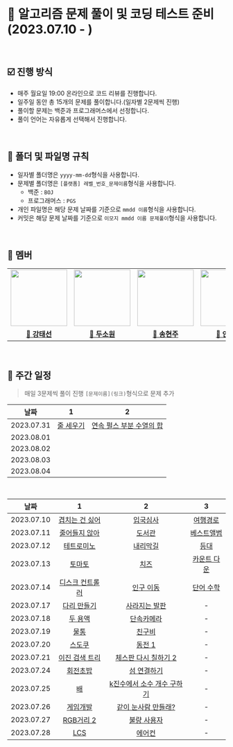 # 💯 알고리즘 문제 풀이 및 코딩 테스트 준비 (2023.07.10 - )

<br />

## ☑️ 진행 방식

- 매주 월요일 19:00 온라인으로 코드 리뷰를 진행합니다.
- 일주일 동안 총 15개의 문제를 풀이합니다.(일자별 2문제씩 진행)
- 풀이할 문제는 백준과 프로그래머스에서 선정합니다.
- 풀이 언어는 자유롭게 선택해서 진행합니다.

<br />

## 📝 폴더 및 파일명 규칙

- 일자별 폴더명은 `yyyy-mm-dd`형식을 사용합니다.
- 문제별 폴더명은 `[플랫폼] 레벨_번호_문제이름`형식을 사용합니다.
  - 백준 : `BOJ`
  - 프로그래머스 : `PGS`
- 개인 파일명은 해당 문제 날짜를 기준으로 `mmdd 이름`형식을 사용합니다.
- 커밋은 해당 문제 날짜를 기준으로 `이모지 mmdd 이름 문제풀이`형식을 사용합니다.

<br />

## 🐥 멤버

<table>
 <tr>
    <td align="center"><a href="https://github.com/Taesun0727"><img src="https://avatars.githubusercontent.com/Taesun0727" width="130px;" alt=""></a></td>
    <td align="center"><a href="https://github.com/sw0610"><img src="https://avatars.githubusercontent.com/sw0610" width="130px;" alt=""></a></td>
    <td align="center"><a href="https://github.com/shyunju7"><img src="https://avatars.githubusercontent.com/shyunju7" width="130px;" alt=""></a></td>
    <td align="center"><a href="https://github.com/taebong1012"><img src="https://avatars.githubusercontent.com/taebong1012" width="130px;" alt=""></a></td>
    <td align="center"><a href="https://github.com/Jung-jin-su"><img src="https://avatars.githubusercontent.com/Jung-jin-su" width="130px;" alt=""></a></td>
  </tr>
  <tr>
    <td align="center"><a href="https://github.com/Taesun0727"><b>🦈 강태선</b></a></td>
    <td align="center"><a href="https://github.com/sw0610"><b>🐣 두소원</b></a></td>
    <td align="center"><a href="https://github.com/shyunju7"><b>🐶 송현주</b></a></td>
    <td align="center"><a href="https://github.com/taebong1012"><b>🐳 안태현</b></a></td>
    <td align="center"><a href="https://github.com/Jung-jin-su"><b>🦕 정진수</b></a></td>
  </tr>
</table>

<br/>

## 📅 주간 일정

> 매일 3문제씩 풀이 진행
> `[문제이름](링크)`형식으로 문제 추가

|    날짜    |                         1                         |                                               2                                               |
| :--------: | :-----------------------------------------------: | :-------------------------------------------------------------------------------------------: |
| 2023.07.31 | [줄 세우기](https://www.acmicpc.net/problem/2252) | [연속 펄스 부분 수열의 합](https://school.programmers.co.kr/learn/courses/30/lessons/161988) |
| 2023.08.01 | []() | []() |
| 2023.08.02 | []() | []() |
| 2023.08.03 | []() | []() |
| 2023.08.04 | []() | []() |

<br />

|    날짜    |                                         1                                          |                                        2                                         |                                        3                                        |
| :--------: | :--------------------------------------------------------------------------------: | :------------------------------------------------------------------------------: | :-----------------------------------------------------------------------------: |
| 2023.07.10 |              [겹치는 건 싫어](https://www.acmicpc.net/problem/20922)               |                 [입국심사](https://www.acmicpc.net/problem/3079)                 |   [여행경로](https://school.programmers.co.kr/learn/courses/30/lessons/43164)   |
| 2023.07.11 |               [줄어들지 않아](https://www.acmicpc.net/problem/2688)                |                  [도서관](https://www.acmicpc.net/problem/1461)                  |  [베스트앨범](https://school.programmers.co.kr/learn/courses/30/lessons/42579)  |
| 2023.07.12 |                [테트로미노](https://www.acmicpc.net/problem/14500)                 |                 [내리막길](https://www.acmicpc.net/problem/1520)                 |    [등대](https://school.programmers.co.kr/learn/courses/30/lessons/133500)     |
| 2023.07.13 |                   [토마토](https://www.acmicpc.net/problem/7576)                   |                   [치즈](https://www.acmicpc.net/problem/2636)                   | [카운트 다운](https://school.programmers.co.kr/learn/courses/30/lessons/131129) |
| 2023.07.14 | [디스크 컨트롤러](https://school.programmers.co.kr/learn/courses/30/lessons/42627) |                [인구 이동](https://www.acmicpc.net/problem/16234)                |                [단어 수학](https://www.acmicpc.net/problem/1339)                |
| 2023.07.17 |                [다리 만들기](https://www.acmicpc.net/problem/2146)                 | [사라지는 발판](https://school.programmers.co.kr/learn/courses/30/lessons/92345) |                                        -                                        |
| 2023.07.18 |                  [두 용액](https://www.acmicpc.net/problem/2470)                   |  [단속카메라](https://school.programmers.co.kr/learn/courses/30/lessons/42884)   |                                        -                                        |
| 2023.07.19 |                    [물통](https://www.acmicpc.net/problem/2251)                    |                 [친구비](https://www.acmicpc.net/problem/16562)                  |                                        -                                        |
| 2023.07.20 |                   [스도쿠](https://www.acmicpc.net/problem/2580)                   |                  [동전 1](https://www.acmicpc.net/problem/2293)                  |                                        -                                        |
| 2023.07.21 |               [이진 검색 트리](https://www.acmicpc.net/problem/5639)               |          [체스판 다시 칠하기 2](https://www.acmicpc.net/problem/25682)           |                                        -                        |
| 2023.07.24 | [회전초밥](https://www.acmicpc.net/problem/15961) |        [섬 연결하기](https://school.programmers.co.kr/learn/courses/30/lessons/42861)         | - | 
| 2023.07.25 |    [배](https://www.acmicpc.net/problem/1092)     | [k진수에서 소수 개수 구하기](https://school.programmers.co.kr/learn/courses/30/lessons/92335) | - | 
| 2023.07.26 | [게임개발](https://www.acmicpc.net/problem/1516)  |                 [같이 눈사람 만들래?](https://www.acmicpc.net/problem/20366)                  | - | 
| 2023.07.27 |[RGB거리 2](https://www.acmicpc.net/problem/17404) | [불량 사용자](https://school.programmers.co.kr/learn/courses/30/lessons/64064)        | - | 
| 2023.07.28 |   [LCS](https://www.acmicpc.net/problem/9251)       |      [에어컨](https://school.programmers.co.kr/learn/courses/30/lessons/214289)    | - | 
